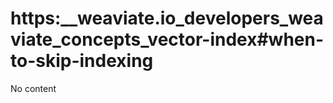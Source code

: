 # https:\_\_weaviate.io_developers_weaviate_concepts_vector-index#when-to-skip-indexing

No content
